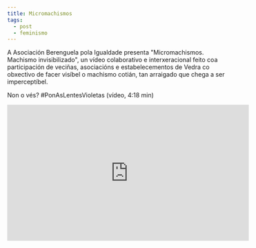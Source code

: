 ```yaml
---
title: Micromachismos
tags:
  - post
  - feminismo
---
```


A Asociación Berenguela pola Igualdade presenta "Micromachismos. Machismo
invisibilizado", un vídeo colaborativo e interxeracional feito coa participación
de veciñas, asociacións e estabelecementos de Vedra co obxectivo de facer
visíbel o machismo cotián, tan arraigado que chega a ser imperceptíbel.

Non o vés? #PonAsLentesVioletas (vídeo, 4:18 min)

<iframe width="560" height="315" src="https://www.youtube.com/embed/xHFMWTC7ow8" frameborder="0" allow="accelerometer; autoplay; clipboard-write; encrypted-media; gyroscope; picture-in-picture" allowfullscreen></iframe>
